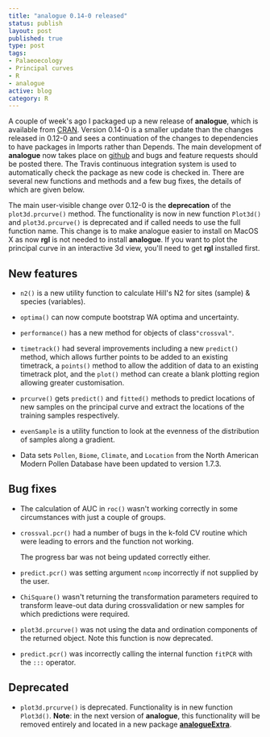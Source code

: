 ```yaml
--- 
title: "analogue 0.14-0 released"
status: publish
layout: post
published: true
type: post
tags:
- Palaeoecology
- Principal curves
- R
- analogue
active: blog
category: R
---
```


A couple of week's ago I packaged up a new release of **analogue**, which is available from [CRAN](http://cran.r-project.org/web/packages/analogue/index.html). Version 0.14-0 is a smaller update than the changes released in 0.12-0 and sees a continuation of the changes to dependencies to have packages in Imports rather than Depends. The main development of **analogue** now takes place on [github](https://github.com/gavinsimpson/analogue/) and bugs and feature requests should be posted there. The Travis continuous integration system is used to automatically check the package as new code is checked in. There are several new functions and methods and a few bug fixes, the details of which are given below.

The main user-visible change over 0.12-0 is the **deprecation** of the `plot3d.prcurve()` method. The functionality is now in new function `Plot3d()` and `plot3d.prcurve()` is deprecated and if called needs to use the full function name. This change is to make analogue easier to install on MacOS X as now **rgl** is not needed to install **analogue**. If you want to plot the principal curve in an interactive 3d view, you'll need to get **rgl** installed first.

## New features

 * `n2()` is a new utility function to calculate Hill's N2 for sites (sample) & species (variables).
 
 * `optima()` can now compute bootstrap WA optima and uncertainty.

 * `performance()` has a new method for objects of class`"crossval"`.

 * `timetrack()` had several improvements including a new `predict()` method, which allows further points to be added to an 
   existing timetrack, a `points()` method to allow the addition of data to an existing timetrack plot, and the `plot()` method can create a blank plotting region allowing greater customisation.

 * `prcurve()` gets `predict()` and `fitted()` methods to predict locations of new samples on the principal curve and
   extract the locations of the training samples respectively.

 * `evenSample` is a utility function to look at the evenness of the distribution of samples along a gradient.

 * Data sets `Pollen`, `Biome`, `Climate`, and `Location` from the North American Modern Pollen Database have been updated to 
   version 1.7.3.

## Bug fixes

 * The calculation of AUC in `roc()` wasn't working correctly in some circumstances with just a couple of groups.

 * `crossval.pcr()` had a number of bugs in the k-fold CV routine which were leading to errors and the function not working.

     The progress bar was not being updated correctly either.

 * `predict.pcr()` was setting argument `ncomp` incorrectly if not supplied by the user.

 * `ChiSquare()` wasn't returning the transformation parameters required to transform leave-out data during crossvalidation or new samples for which predictions were required.

 * `plot3d.prcurve()` was not using the data and ordination components of the returned object. Note this function is now deprecated.

 * `predict.pcr()` was incorrectly calling the internal function `fitPCR` with the `:::` operator.

## Deprecated

 * `plot3d.prcurve()` is deprecated. Functionality is in new function `Plot3d()`. **Note**: in the next version of **analogue**, this functionality will be removed entirely and located in a new package [**analogueExtra**](https://github.com/gavinsimpson/analogueExtra).
